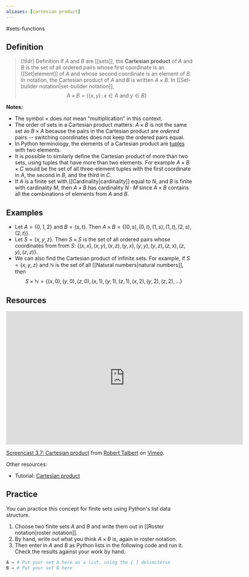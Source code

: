 ```yaml
---
aliases: [cartesian product]
--- 
```


#sets-functions 

## Definition 

> [!tldr] Definition
> If $A$ and $B$ are [[sets]], the **Cartesian product** of $A$ and $B$ is the set of all ordered pairs whose first coordinate is an [[Set|element]] of $A$ and whose second coordinate is an element of $B$. In notation, the Cartesian product of $A$ and $B$ is written $A \times B$. In [[Set-builder notation|set-builder notation]], 
> $$A \times B = \{ (x,y) \, : \, x \in A \ \text{and} \ y \in B\}$$

**Notes:**
- The symbol $\times$ does *not* mean "multiplication" in this context. 
- The order of sets in a Cartesian product matters: $A \times B$ is not the same set as $B \times A$ because the pairs in the Cartesian product are *ordered* pairs -- switching coordinates does not keep the ordered pairs equal. 
- In Python terminology, the elements of a Cartesian product are [tuples](https://www.w3schools.com/python/python_tuples.asp) with two elements. 
- It is possible to similarly define the Cartesian product of more than two sets, using tuples that have more than two elements. For example $A \times B \times C$ would be the set of all three-element tuples with the first coordinate in $A$, the second in $B$, and the third in $C$. 
- If $A$ is a finite set with [[Cardinality|cardinality]] equal to $N$, and $B$ is finite with cardinality $M$, then $A \times B$ has cardinality $N \cdot M$ since $A \times B$ contains all the combinations of elements from $A$ and $B$. 

## Examples 

* Let $A = \{0,1,2\}$ and $B = \{s,t\}$. Then $A \times B = \{(0,s), (0,t), (1,s), (1,t), (2,s), (2,t)\}$. 
* Let $S = \{x,y,z\}$. Then $S \times S$ is the set of all ordered pairs whose coordinates from from $S$: $\{(x,x), (x,y), (x,z), (y,x), (y,y), (y,z), (z,x), (z,y), (z,z)\}$. 
* We can also find the Cartesian product of infinite sets. For example, if $S = \{x,y,z\}$ and $\mathbb{N}$ is the set of all [[Natural numbers|natural numbers]], then 
$$S \times \mathbb{N} = \{(x,0), (y,0), (z,0), (x,1), (y,1), (z,1), (x,2), (y,2), (z,2), \dots\}$$

## Resources 

<iframe src="https://player.vimeo.com/video/606627934?h=0a0e06f5a8" width="640" height="360" frameborder="0" allow="autoplay; fullscreen; picture-in-picture" allowfullscreen></iframe>
<p><a href="https://vimeo.com/606627934">Screencast 3.7: Cartesian product</a> from <a href="https://vimeo.com/user132700952">Robert Talbert</a> on <a href="https://vimeo.com">Vimeo</a>.</p>

Other resources: 
- Tutorial: [Cartesian product](https://www.cuemath.com/algebra/cartesian-product/)

## Practice 

You can practice this concept for finite sets using Python's list data structure. 

1. Choose two finite sets $A$ and $B$ and write them out in [[Roster notation|roster notation]]. 
2. By hand, write out what you think $A \times B$ is, again in roster notation. 
3. Then enter in $A$ and $B$ as Python lists in the following code and run it. Check the results against your work by hand. 

```python
A = # Put your set A here as a list, using the [ ] delimiterse
B = # Put your set B here
```